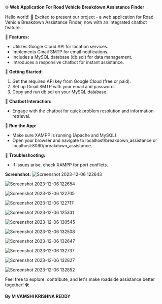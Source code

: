 🌐 **Web Application For Road Vehicle Breakdown Assistance Finder**

Hello world! 🚗 Excited to present our project - a web application for Road Vehicle Breakdown Assistance Finder, now with an integrated chatbot feature.

🔧 **Features:**
- Utilizes Google Cloud API for location services.
- Implements Gmail SMTP for email notifications.
- Includes a MySQL database (db.sql) for data management.
- Introduces a responsive chatbot for instant assistance.

🚀 **Getting Started:**
1. Get the required API key from Google Cloud (free or paid).
2. Set up Gmail SMTP with your email and password.
3. Copy and run db.sql on your MySQL database.

🤖 **Chatbot Interaction:**
- Engage with the chatbot for quick problem resolution and information retrieval.

🏁 **Run the App:**
- Make sure XAMPP is running (Apache and MySQL).
- Open your browser and navigate to localhost/breakdown_assistance or localhost:8080/breakdown_assistance.

🚦 **Troubleshooting:**
- If issues arise, check XAMPP for port conflicts.

 **Screenshot:**
 ![Screenshot 2023-12-06 122643](https://github.com/user-attachments/assets/60d3ec4d-2bc6-4f3a-a9c8-685694698743)

![Screenshot 2023-12-06 122654](https://github.com/user-attachments/assets/ab57a686-16a0-449a-be00-aa0e6c3f8b3c)

![Screenshot 2023-12-06 122705](https://github.com/user-attachments/assets/50737dbb-ecc0-4a87-a1f6-2128043802e8)

![Screenshot 2023-12-06 122717](https://github.com/user-attachments/assets/f407673e-6577-4cdb-a689-e899b715f4e7)

![Screenshot 2023-12-06 125331](https://github.com/user-attachments/assets/09f82721-035f-4a8e-b803-22a1d69a5001)

![Screenshot 2023-12-06 130545](https://github.com/user-attachments/assets/4cf81c2e-5862-4843-af41-80e4164cc721)

![Screenshot 2023-12-06 132508](https://github.com/user-attachments/assets/a2343e54-1b98-4609-b656-72fae1844a17)

![Screenshot 2023-12-06 132647](https://github.com/user-attachments/assets/affe351b-1783-4238-9d92-68d54e749172)

![Screenshot 2023-12-06 132737](https://github.com/user-attachments/assets/44a8edaf-e69a-44b7-b851-939fe4986f90)

![Screenshot 2023-12-06 132827](https://github.com/user-attachments/assets/27019a66-6a71-44fc-aa80-c1de0c5f6e3a)

![Screenshot 2023-12-06 132852](https://github.com/user-attachments/assets/09c48e39-0c45-4a4e-ac22-79933ce88787)

Feel free to explore, contribute, and let's make roadside assistance better together! 🛠️

**By M VAMSHI KRISHNA REDDY**
